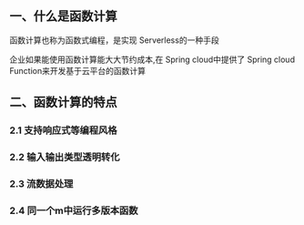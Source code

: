 ## 一、什么是函数计算

函数计算也称为函数式编程，是实现 Serverless的一种手段

企业如果能使用函数计算能大大节约成本,在 Spring cloud中提供了 Spring cloud Function来开发基于云平台的函数计算

## 二、函数计算的特点


### 2.1 支持响应式等编程风格

### 2.2 输入输出类型透明转化

### 2.3 流数据处理

### 2.4 同一个m中运行多版本函数

















